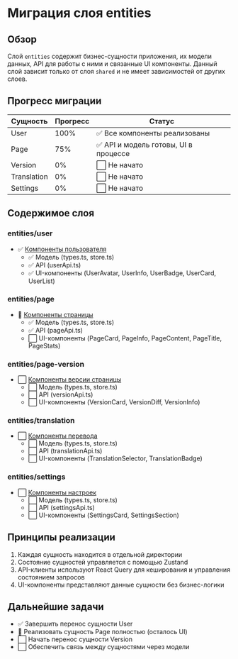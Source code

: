 # Миграция слоя entities

## Обзор

Слой `entities` содержит бизнес-сущности приложения, их модели данных, API для работы с ними и связанные UI компоненты.
Данный слой зависит только от слоя `shared` и не имеет зависимостей от других слоев.

## Прогресс миграции

| Сущность | Прогресс | Статус                                  |
|----------|----------|------------------------------------------|
| User     | 100%     | ✅ Все компоненты реализованы             |
| Page     | 75%      | ✅ API и модель готовы, UI в процессе     |
| Version  | 0%       | ⬜ Не начато                             |
| Translation | 0%    | ⬜ Не начато                             |
| Settings | 0%       | ⬜ Не начато                             |

## Содержимое слоя

### entities/user
- ✅ [Компоненты пользователя](./user.md)
  - ✅ Модель (types.ts, store.ts)
  - ✅ API (userApi.ts)
  - ✅ UI-компоненты (UserAvatar, UserInfo, UserBadge, UserCard, UserList)

### entities/page
- 🔄 [Компоненты страницы](./page.md)
  - ✅ Модель (types.ts, store.ts)
  - ✅ API (pageApi.ts)
  - ⬜ UI-компоненты (PageCard, PageInfo, PageContent, PageTitle, PageStats)

### entities/page-version
- ⬜ [Компоненты версии страницы](./page-version.md)
  - ⬜ Модель (types.ts, store.ts)
  - ⬜ API (versionApi.ts)
  - ⬜ UI-компоненты (VersionCard, VersionDiff, VersionInfo)

### entities/translation
- ⬜ [Компоненты перевода](./translation.md)
  - ⬜ Модель (types.ts, store.ts)
  - ⬜ API (translationApi.ts)
  - ⬜ UI-компоненты (TranslationSelector, TranslationBadge)

### entities/settings
- ⬜ [Компоненты настроек](./settings.md)
  - ⬜ Модель (types.ts, store.ts)
  - ⬜ API (settingsApi.ts)
  - ⬜ UI-компоненты (SettingsCard, SettingsSection)

## Принципы реализации

1. Каждая сущность находится в отдельной директории
2. Состояние сущностей управляется с помощью Zustand
3. API-клиенты используют React Query для кеширования и управления состоянием запросов
4. UI-компоненты представляют данные сущности без бизнес-логики

## Дальнейшие задачи

- ✅ Завершить перенос сущности User
- 🔄 Реализовать сущность Page полностью (осталось UI)
- ⬜ Начать перенос сущности Version
- ⬜ Обеспечить связь между сущностями через модели 